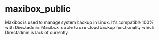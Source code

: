 # maxibox_public
Maxibox is used to manage system backup in Linux. It's compatible 100% with Directadmin. Maxibox is able to use cloud backup functionality which Directadmin is lack of currently
